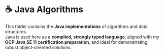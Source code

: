 # ☕ Java Algorithms

This folder contains the **Java implementations** of algorithms and data structures.  
Java is used here as a **compiled, strongly typed language**, aligned with my **OCP Java SE 11 certification preparation**, and ideal for demonstrating robust object-oriented solutions.